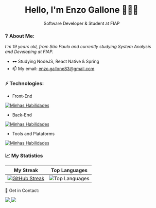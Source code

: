 <h1 align='center'>
  Hello, I'm Enzo Gallone  👋🏻👨
</h1>
<p align='center'>
  Software Developer & Student at FIAP
</p>
 
### ❔ About Me:
 
<p>
<em>
    I'm 19 years old, from São Paulo and currently studying System Analysis and Developing at FIAP.
</em>
</p>
 
- 🕶 Studying NodeJS, React Native & Spring
- 📫 My email: enzo.gallone83@gmail.com
 
### ⚡ Technologies:
 
- Front-End
 
[![Minhas Habilidades](https://skillicons.dev/icons?i=js,ts,react,html,css,bootstrap)](https://skillicons.dev)
 
- Back-End
 
[![Minhas Habilidades](https://skillicons.dev/icons?i=nodejs,express,java,spring,python)](https://skillicons.dev)
 
- Tools and Plataforms
 
[![Minhas Habilidades](https://skillicons.dev/icons?i=git,postman,sqlite,mongodb,mysql,postgres)](https://skillicons.dev)
 
### 📈 My Statistics
 
| My Streak                                                                                                                                                            | Top Languages                                                                                                                                                                    |
| ------------------------------------------------------------------------------------------------------------------------------------------------------------------------ | ---------------------------------------------------------------------------------------------------------------------------------------------------------------------------------- |
| [![GitHub Streak](https://streak-stats.demolab.com/?user=gallone10&theme=great-gatsby)](https://git.io/streak-stats) | ![Top Languages](https://github-readme-stats.vercel.app/api/top-langs/?username=gallone10&langs_count=10&count_private=true&hide_border=true&theme=great-gatsby&layout=compact) 
 
💬 Get in Contact:
<div>
<a href="https://www.linkedin.com/in/enzorossgallone/" target="_blank">
<img src="https://img.shields.io/badge/LinkedIn-0077B5?style=for-the-badge&logo=linkedin&logoColor=white&link=linkedin.com/in/gallone"/>
</a>
<a href="mailto:enzo.gallone83@gmail.com">
<img src="https://img.shields.io/badge/Gmail-D14836?style=for-the-badge&logo=gmail&logoColor=white&link=mailto:enzo.gallone83@gmail.com"/>
</a>
</div>
